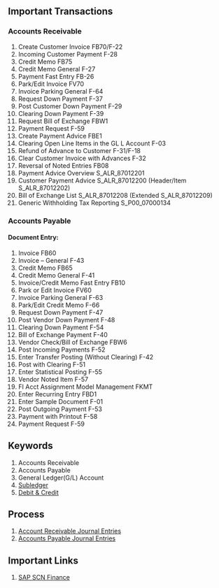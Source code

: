 ## Important Transactions

### Accounts Receivable 
1. Create Customer Invoice FB70/F-22
2. Incoming Customer Payment F-28
3. Credit Memo FB75
4. Credit Memo General F-27
5. Payment Fast Entry FB-26
6. Park/Edit Invoice FV70
7. Invoice Parking General F-64
8. Request Down Payment F-37
9. Post Customer Down Payment F-29
10. Clearing Down Payment F-39
11. Request Bill of Exchange FBW1
12. Payment Request F-59
13. Create Payment Advice FBE1
14. Clearing Open Line Items in the GL L Account F-03
15. Refund of Advance to Customer F-31/F-18
16. Clear Customer Invoice with Advances F-32
17. Reversal of Noted Entries FB08
18. Payment Advice Overview S_ALR_87012201
19. Customer Payment Advice S_ALR_87012200 (Header/Item S_ALR_87012202)
20. Bill of Exchange List S_ALR_87012208 (Extended S_ALR_87012209)
21. Generic Withholding Tax Reporting S_P00_07000134

### Accounts Payable

#### Document Entry:
1. Invoice FB60
2. Invoice – General F-43
3. Credit Memo FB65
4. Credit Memo General F-41
5. Invoice/Credit Memo Fast Entry FB10
6. Park or Edit Invoice FV60
7. Invoice Parking General F-63
8. Park/Edit Credit Memo F-66
9. Request Down Payment F-47
10. Post Vendor Down Payment F-48
11. Clearing Down Payment F-54
12. Bill of Exchange Payment F-40
13. Vendor Check/Bill of Exchange FBW6
14. Post Incoming Payments F-52
15. Enter Transfer Posting (Without Clearing) F-42
16. Post with Clearing F-51
17. Enter Statistical Posting F-55
18. Vendor Noted Item F-57
19. FI Acct Assignment Model Management FKMT
20. Enter Recurring Entry FBD1
21. Enter Sample Document F-01
22. Post Outgoing Payment F-53
23. Payment with Printout F-58
24. Payment Request F-59


## Keywords
1. Accounts Receivable
2. Accounts Payable
3. General Ledger(G/L) Account
4. [Subledger](http://sapconfiguration.blogspot.com/2011/06/what-is-sub-ledger-how-is-it-linked-to.html)
5. [Debit & Credit](https://www.accountingtools.com/articles/2017/5/17/debits-and-credits)


## Process

1. [Account Receivable Journal Entries](https://sapfidocz.wordpress.com/2013/03/17/accounts-receivable-journal-entries/#comments)
2. [Accounts Payable Journal Entries](https://sapfidocz.wordpress.com/category/sap-journal-entries/accounts-payable-journal-entries/)


## Important Links
1. [SAP SCN Finance](https://wiki.scn.sap.com/wiki/display/ERPFI/Financial+Accounting)